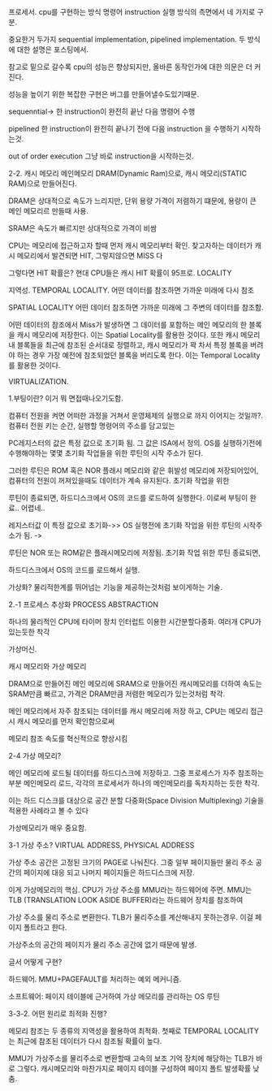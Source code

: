 프로세서. cpu를 구현하는 방식 명령어 instruction 실행 방식의 측면에서 네 가지로 구분.

중요한거 두가지 sequential implementation, pipelined implementation. 두 방식에 대한 설명은 포스팅에서.

참고로 밑으로 갈수록 cpu의 성능은 향상되지만, 올바른 동작인가에 대한 의문은 더 커진다.

성능을 높이기 위한 복잡한 구현은 버그를 만들어낼수도있기때문.

sequenntial-> 한 instruction이 완전히 끝난 다음 명령어 수행

pipelined 한 instruction이 완전히 끝나기 전에 다음 instruction 을 수행하기 시작하는것.

out of order execution 그냥 바로 instruction을 시작하는것.



2-2. 캐시 메모리
메인메모리 DRAM(Dynamic Ram)으로, 캐시 메모리(STATIC RAM)으로 만들어진다.

DRAM은 상대적으로 속도가 느리지만, 단위 용량 가격이 저렴하기 떄문에, 용량이 큰 메인 메모리르 만들때 사용.

SRAM은 속도가 빠르지만 상대적으로 가격이 비쌈 

CPU는 메모리에 접근하고자 할때 먼저 캐시 메모리부터 확인. 찾고자하는 데이터가 캐시 메모리에서 발견되면 HIT, 그렇지않으면 MISS
다

그렇다면 HIT 확률은? 현대 CPU들은 캐시 HIT 확률이 95프로. LOCALITY

지역성.  TEMPORAL LOCALITY. 어떤 데이터를 참조하면 가까운 미래에 다시 참조

SPATIAL LOCALITY 어떤 데이터 참조하면 가까운 미래에 그 주변의 데이터를 참조함.


어떤 데이터의 참조에서 Miss가 발생하면 그 데이터를 포함하는 메인 메모리의 한 블록을 캐시 메모리에 저장한다.
이는 Spatial Locality를 활용한 것이다. 또한 캐시 메모리 내 블록들을 최근에 참조된 순서대로 정렬하고,
캐시 메모리가 꽉 차서 특정 블록을 버려야 하는 경우 가장 예전에 참조되었던 블록을 버리도록 한다. 이는 Temporal Locality를 활용한 것이다.





VIRTUALIZATION.


1.부팅이란? 이거 뭐 면접때나오기도함.

컴퓨터 전원을 켜면 어떠한 과정을 거쳐서 운영체제의 실행으로 까지 이어지는 것일까?.컴퓨터 전원 키는 순간, 실행할 명령어의 주소를 담고있는

PC레지스터의 값은 특정 값으로 초기화 됨. 그 값은 ISA에서 정의. OS를 실행하기전에 수행해야하는 몇몇 초기화 작업들을 위한 루틴의 시작 주소가 된다.

그러한 루틴은 ROM 혹은 NOR 플래시 메모리와 같은 휘발성 메모리에 저장되어있어, 컴퓨터의 전원이 꺼져있을때도 데이터가 계속 유지된다. 초기화 작업을 위한

루틴이 종료되면, 하드디스크에서 OS의 코드를 로드하여 실행한다. 이로써 부팅이 완료.. 어렵네..


레지스터값 이 특정 값으로 초기화->> OS 실행전에 초기화 작업을 위한 루틴의 시작주소가 됨. ->

루틴은 NOR 또는 ROM같은 플래시메모리에 저장됨. 초기화 작업 위한 루틴 종료되면, 


하드디스크에서 OS의 코드를 로드해서 실행.

가상화? 물리적한계를 뛰어넘는 기능을 제공하는것처럼 보이게하는 기술.


2.-1 프로세스 추상화 PROCESS ABSTRACTION

하나의 물리적인 CPU에 타이머 장치 인터럽트 이용한 시간분할다중화. 여러개 CPU가있는듯한 착각

가상머신.

캐시 메모리와 가상 메모리

DRAM으로 만들어진 메인 메모리에 SRAM으로 만들어진 캐시메모리를 더하여 속도는 SRAM만큼 빠르고, 가격은 DRAM만큼 저렴한 메모리가 있는것처럼 착각.

메인 메모리에서 자주 참조되는 데이터를 캐시 메모리에 저장 하고, CPU는 메모리 접근시 캐시 메모리를 먼저 확인함으로써

메모리 참조 속도를 혁신적으로 향상시킴


2-4 가상 메모리?

메인 메모리에 로드될 데이터를 하드디스크에 저장하고. 그중 프로세스가 자주 참조하는 부분 메인메모리 로드, 각각의 프로세서가 하나의 메인메모리를 독차지하는 듯한 착각.

이는 하드 디스크를 대상으로 공간 분할 다중화(Space Division Multiplexing) 기술을 적용한 사례라고 볼 수 있다

가상메모리가 매우 중요함. 

3-1 가상 주소? VIRTUAL ADDRESS, PHYSICAL ADDRESS

가상 주소 공간은 고정된 크기의 PAGE로 나눠진다. 그중 일부 페이지들만 물리 주소 공간의 페이지에 대응 되고 나머지 페이지들은 하드디스크에 저장.

이게 가상메모리의 핵심. CPU가 가상 주소를 MMU라는 하드웨어에 주면. MMU는 TLB (TRANSLATION LOOK ASIDE BUFFER)라는 하드웨어 장치를 참조하여

가상 주소를 물리 주소로 변환한다. TLB가 물리주소를 계산해내지 못하는경우. 이걸 페이지 폴트라고 한다.

가상주소의 공간의 페이지가 물리 주소 공간에 없기 때문에 발생.


글서 어떻게 구현?

하드웨어. MMU+PAGEFAULT를 처리하는 예외 메커니즘.

소프트웨어: 페이지 테이블에 근거하여 가상 메모리를 관리하는 OS 루틴

3-3-2. 어떤 원리로 최적화 진행?

메모리 참조는 두 종류의 지역성을 활용하여 최적화. 첫째로 TEMPORAL LOCALITY는 최근에 참조된 데이터가 다시 참조될 확률이 높다.

MMU가 가상주소를 물리주소로 변환할때 고속의 보조 기억 장치에 해당하는 TLB가 바로 그렇다. 캐시메모리와 마찬가지로 페이지 테이블 구성하여 페이지 폴트 발생확률 낮춤.

